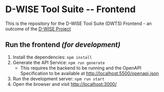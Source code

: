 # D-WISE Tool Suite -- Frontend

This is the repository for the D-WISE Tool Suite (DWTS) Frontend - an outcome of
the [D-WISE Project](https://www.dwise.uni-hamburg.de/)

## Run the frontend _(for development)_
1) Install the dependencies: `npm install`
2) Generate the API Service: `npm run generate`
   - This requires the backend to be running and the OpenAPI Specification to be available at [http://localhost:5500/openapi.json](http://localhost:5500/openapi.json)
3) Run the development server: `npm run start`
4) Open the browser and visit [http://localhost:3000/](http://localhost:3000/)
